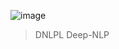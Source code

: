 ![image](https://user-images.githubusercontent.com/39285147/179484128-68bf59c6-2ec6-4208-adda-eede63c30f36.png)

> DNLPL Deep-NLP
